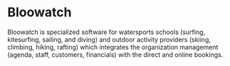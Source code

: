 # Bloowatch

Bloowatch is specialized software for watersports schools (surfing, kitesurfing, sailing, and diving) and outdoor activity providers (skiing, climbing, hiking, rafting) which integrates the organization management (agenda, staff, customers, financials) with the direct and online bookings.

<!--

**Here are some ideas to get you started:**

🙋‍♀️ A short introduction - what is your organization all about?
🌈 Contribution guidelines - how can the community get involved?
👩‍💻 Useful resources - where can the community find your docs? Is there anything else the community should know?
🍿 Fun facts - what does your team eat for breakfast?
🧙 Remember, you can do mighty things with the power of [Markdown](https://docs.github.com/github/writing-on-github/getting-started-with-writing-and-formatting-on-github/basic-writing-and-formatting-syntax)
-->
